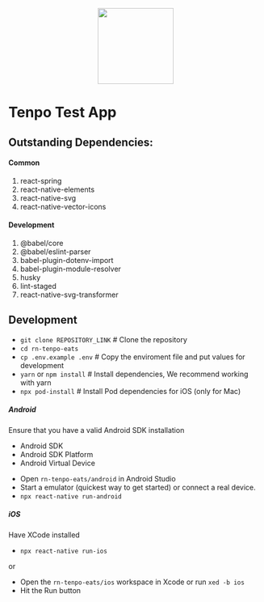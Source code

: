 <p align="center">
  <a href="https://reactnative.dev/" target="_blank">
    <img src="https://seeklogo.com/images/R/react-logo-7B3CE81517-seeklogo.com.png" width="150">
  </a>
</p>

# Tenpo Test App

## Outstanding Dependencies:

#### Common
1. react-spring
2. react-native-elements
3. react-native-svg
4. react-native-vector-icons

#### Development
1. @babel/core
2. @babel/eslint-parser
3. babel-plugin-dotenv-import
4. babel-plugin-module-resolver
5. husky
6. lint-staged
7. react-native-svg-transformer

## Development

- `git clone REPOSITORY_LINK` # Clone the repository
- `cd rn-tenpo-eats`
- `cp .env.example .env` # Copy the enviroment file and put values for development 
- `yarn` or `npm install` # Install dependencies, We recommend working with yarn
- `npx pod-install` # Install Pod dependencies for iOS (only for Mac)

##### Android

Ensure that you have a valid Android SDK installation

* Android SDK
* Android SDK Platform
* Android Virtual Device

- Open `rn-tenpo-eats/android` in Android Studio
- Start a emulator (quickest way to get started) or connect a real device.
- `npx react-native run-android`

##### iOS

Have XCode installed

- `npx react-native run-ios`

or

- Open the `rn-tenpo-eats/ios` workspace in Xcode or run `xed -b ios`
- Hit the Run button 
